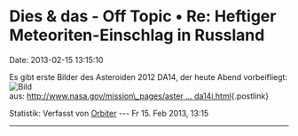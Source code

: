 Dies & das - Off Topic • Re: Heftiger Meteoriten-Einschlag in Russland
======================================================================

Date: 2013-02-15 13:15:10

Es gibt erste Bilder des Asteroiden 2012 DA14, der heute Abend
vorbeifliegt:\
![Bild](http://www.nasa.gov/images/content/727500main_asteroid2012da14-946.gif)\
aus: [http://www.nasa.gov/mission\_pages/aster \...
da14i.html](http://www.nasa.gov/mission_pages/asteroids/multimedia/asteroid2012da14i.html){.postlink}

Statistik: Verfasst von
[Orbiter](http://forum.suma-ev.de/memberlist.php?mode=viewprofile&u=57)
--- Fr 15. Feb 2013, 13:15

------------------------------------------------------------------------

